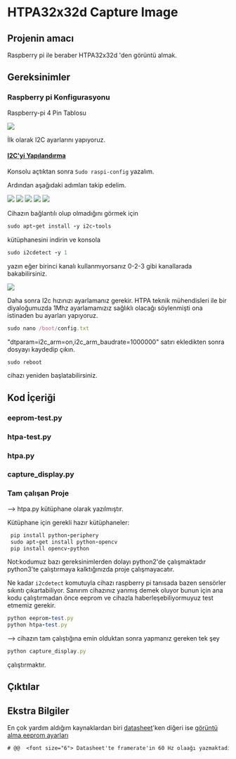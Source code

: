 # HTPA32x32d Capture Image

## Projenin amacı
Raspberry pi ile beraber HTPA32x32d 'den görüntü almak.


## Gereksinimler


### Raspberry pi Konfigurasyonu


Raspberry-pi 4 Pin Tablosu


<img src="Markdown/images/raspberry-pi-4.png">


İlk olarak I2C ayarlarını yapıyoruz.


#### [I2C'yi Yapılandırma](https://learn.adafruit.com/adafruits-raspberry-pi-lesson-4-gpio-setup/configuring-i2c)


Konsolu açtıktan sonra `Sudo raspi-config` yazalım.


Ardından aşağıdaki adımları takip edelim.

<img src="Markdown/images/learn_raspberry_pi_interfacing.png">
<img src="Markdown/images/learn_raspberry_pi_advancedopt.png">
<img src="Markdown/images/learn_raspberry_pi_i2c.png">
<img src="Markdown/images/learn_raspberry_pi_wouldyoukindly.png">
<img src="Markdown/images/learn_raspberry_pi_i2ckernel.png">
                
                
Cihazın bağlantılı olup olmadığını görmek için 
```ruby 
sudo apt-get install -y i2c-tools
``` 
kütüphanesini indirin ve konsola    
```ruby 
sudo i2cdetect -y 1
```
yazın eğer birinci kanalı kullanmıyorsanız 0-2-3 gibi kanallarada bakabilirsiniz.                    

<img src="Markdown/images/learn_raspberry_pi_i2c-detect.png">
              
Daha sonra I2c hızınızı ayarlamanız gerekir. HTPA teknik mühendisleri ile bir diyaloğumuzda 1Mhz ayarlamamızız sağlıklı olacağı söylenmişti ona istinaden bu ayarları yapıyoruz.
 
 ```ruby
 sudo nano /boot/config.txt
 ```
 
 
 "dtparam=i2c_arm=on,i2c_arm_baudrate=1000000" satırı ekledikten sonra dosyayı kaydedip çıkın.
 
 
 ```ruby 
 sudo reboot
 ```
 cihazı yeniden başlatabilirsiniz.

                
## Kod İçeriği
### eeprom-test.py
### htpa-test.py
### htpa.py
### capture_display.py

### Tam çalışan Proje

--> htpa.py kütüphane olarak yazılmıştır.

Kütüphane için gerekli hazır kütüphaneler:
```ruby
 pip install python-periphery
 sudo apt-get install python-opencv
 pip install opencv-python
```


Not:kodumuz bazı gereksinimlerden dolayı python2'de çalışmaktadır python3'te çalıştırmaya kalktığınızda proje çalışmayacatır.

Ne kadar `i2cdetect` komutuyla cihazı raspberry pi tanısada bazen sensörler sıkıntı çıkartabiliyor. Sanırım cihazınız yanmış demek oluyor bunun için ana kodu çalıştırmadan önce eeprom ve cihazla haberleşebiliyormuyuz test etmemiz gerekir.


```ruby
python eeprom-test.py
python htpa-test.py
```

--> cihazın tam çalıştığına emin olduktan sonra yapmanız gereken tek şey 
```ruby 
python capture_display.py
```
çalıştırmaktır.
## Çıktılar

## Ekstra Bilgiler

En çok yardım aldığım kaynaklardan biri [datasheet](https://www.prwa.com/sites/default/files/files-webpage/2020/3878/thermal-imaging-sensor-specs.pdf)'ken diğeri ise [görüntü alma](http://exclav.es/2016/10/26/talkin-ir/),[eeprom ayarları](http://exclav.es/2016/12/13/calibrating-heimann/)



 ```diff
# @@  <font size="6"> Datasheet'te framerate'in 60 Hz olaağı yazmaktadır buna asla kanmayın çıkabileceğiniz maximum hız 8Hz civarlarında olmaktadır.@@
```
